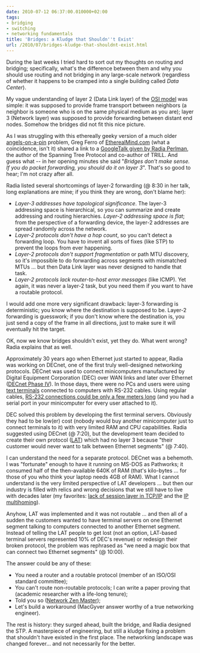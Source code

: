 ```yaml
---
date: 2010-07-12 06:37:00.010000+02:00
tags:
- bridging
- switching
- networking fundamentals
title: 'Bridges: a Kludge that Shouldn''t Exist'
url: /2010/07/bridges-kludge-that-shouldnt-exist.html
---
```

During the last weeks I tried hard to sort out my thoughts on routing and bridging; specifically, what's the difference between them and why you should use routing and not bridging in any large-scale network (regardless of whether it happens to be cramped into a single building called *Data Center*).

My vague understanding of layer 2 (Data Link layer) of the [OSI model](http://en.wikipedia.org/wiki/OSI_model) was simple: it was supposed to provide frame transport between neighbors (a neighbor is someone who is on the same physical medium as you are); layer 3 (Network layer) was supposed to provide forwarding between distant end nodes. Somehow the bridges did not fit this nice picture.

As I was struggling with this ethereally geeky version of a much older [angels-on-a-pin](http://en.wikipedia.org/wiki/How_many_angels_can_dance_on_the_head_of_a_pin%3F) problem, Greg Ferro of [EtherealMind.com](http://etherealmind.com/) (what a coincidence, isn't it) shared a link to a [GoogleTalk given by Radia Perlman](http://www.youtube.com/watch?v=N-25NoCOnP4), the author of the Spanning Tree Protocol and co-author of TRILL. And guess what -- in her opening minutes she said "*Bridges don't make sense. If you do packet forwarding, you should do it on layer 3*". That's so good to hear; I'm not crazy after all.
<!--more-->
Radia listed several shortcomings of layer-2 forwarding (@ 8:30 in her talk, long explanations are mine; if you think they are wrong, don't blame her):

-   *Layer-3 addresses have topological significance*. The layer-3 addressing space is hierarchical, so you can summarize and create addressing and routing hierarchies. *Layer-2 addressing space is flat*; from the perspective of a forwarding device, the layer-2 addresses are spread randomly across the network.
-   *Layer-2 protocols don't have a hop count*, so you can't detect a forwarding loop. You have to invent all sorts of fixes (like STP) to prevent the loops from ever happening.
-   *Layer-2 protocols don't support fragmentation* or path MTU discovery, so it's impossible to do forwarding across segments with mismatched MTUs \... but then Data Link layer was never designed to handle that task.
-   *Layer-2 protocols lack router-to-host error messages* (like ICMP). Yet again, it was never a layer-2 task, but you need them if you want to have a routable protocol.

I would add one more very significant drawback: layer-3 forwarding is deterministic; you know where the destination is supposed to be. Layer-2 forwarding is guesswork; if you don't know where the destination is, you just send a copy of the frame in all directions, just to make sure it will eventually hit the target.

OK, now we know bridges shouldn't exist, yet they do. What went wrong? Radia explains that as well.

Approximately 30 years ago when Ethernet just started to appear, Radia was working on DECnet, one of the first truly well-designed networking protocols. DECnet was used to connect minicomputers manufactured by Digital Equipment Corporation (DEC) over WAN links and later over Ethernet ([DECnet Phase IV](http://en.wikipedia.org/wiki/DECnet)). In those days, there were no PCs and users were using [text terminals](http://en.wikipedia.org/wiki/Computer_terminal) connected to computers with RS-232 cables. Using regular cables, [RS-232 connections could be only a few meters long](#Cables) (and you had a serial port in your minicomputer for every user attached to it).

DEC solved this problem by developing the first terminal servers. Obviously they had to be low(er) cost (nobody would buy another minicomputer just to connect terminals to it) with very limited RAM and CPU capabilities. Radia suggested using DECnet (@ 7:20), but the development team decided to create their own protocol ([LAT](http://en.wikipedia.org/wiki/Local_Area_Transport)) which had no layer 3 because "their customer would never want to talk between Ethernet segments" (@ 7:40).

I can understand the need for a separate protocol. DECnet was a behemoth. I was "fortunate" enough to have it running on MS-DOS as Pathworks; it consumed half of the then-available 640K of RAM (that's kilo-bytes \... for those of you who think your laptop needs 4GB of RAM). What I cannot understand is the very limited perspective of LAT developers \... but then our industry is filled with relics and wrong decisions that we still have to live with decades later (my favorites: [lack of session layer in TCP/IP](/2009/08/what-went-wrong-tcpip-lacks-session.html) and the [IP multihoming](/2009/05/lack-of-ipv6-multihoming-elephant-in.html)).

Anyhow, LAT was implemented and it was not routable \... and then all of a sudden the customers wanted to have terminal servers on one Ethernet segment talking to computers connected to another Ethernet segment. Instead of telling the LAT people to get lost (not an option, LAT-based terminal servers represented 10% of DEC's revenue) or redesign their broken protocol, the problem was rephrased as "we need a magic box that can connect two Ethernet segments" (@ 10:00).

The answer could be any of these:

-   You need a router and a routable protocol (member of an ISO/OSI standard committee);
-   You can't route non-routable protocols; I can write a paper proving that (academic researcher with a life-long tenure);
-   Told you so ([Network Zen Master](http://etherealmind.com/network-zen-most-important-technology-infrastructure/));
-   Let's build a workaround (MacGyver answer worthy of a true networking engineer).

The rest is history: they surged ahead, built the bridge, and Radia designed the STP. A masterpiece of engineering, but still a kludge fixing a problem that shouldn't have existed in the first place. The networking landscape was changed forever... and not necessarily for the better.
